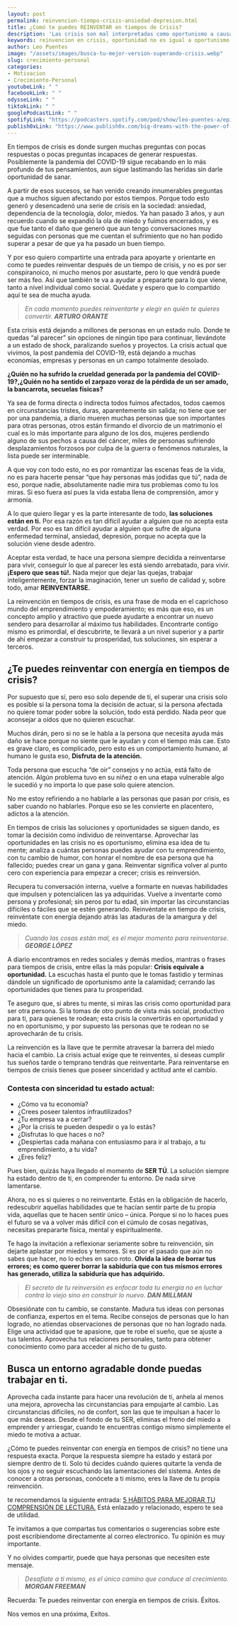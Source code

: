 ```yaml
---
layout: post
permalink: reinvencion-tiempo-crisis-ansiedad-depresion.html
title: ¿Comó te puedes REINVENTAR en tiempos de Crisis?
description: 'Las crisis son mal interpretadas como oportunismo a causa del Marketing del empoderamiento y crecimiento personal.'
keywords: reinvencion en crisis, oportunidad no es igual a oportunismo, superando crisis, superando la ansiedad, superando la depresion
author: Leo Puentes
image: "/assets/images/busca-tu-mejor-version-superando-crisis.webp"
slug: crecimiento-personal
categories:
- Motivacion
- Crecimiento-Personal
youtubeLink: " "
facebookLink: " "
odysseLink: " "
tiktokLink: " "
googlePodcastLink: " "
spotifyLink: "https://podcasters.spotify.com/pod/show/leo-puentes-a/episodes/Reinvntate--Descubre-cmo-brillar-en-tiempos-de-crisis-e2jla4o"
publish0xLink: "https://www.publish0x.com/big-dreams-with-the-power-of-your-mind/how-can-you-reinvent-yourself-in-times-of-crisis-xrxelgp"
---
```

En tiempos de crisis es donde surgen muchas preguntas con pocas respuestas o pocas preguntas incapaces de generar respuestas. Posiblemente la pandemia del COVID-19 sigue recabando en lo más profundo de tus pensamientos, aun sigue lastimando las heridas sin darle oportunidad de sanar.

A partir de esos sucesos, se han venido creando innumerables preguntas que a muchos siguen afectando por estos tiempos. Porque todo esto generó y desencadenó una serie de crisis en la sociedad: ansiedad, dependencia de la tecnología, dolor, miedos. Ya han pasado 3 años, y aun recuerdo cuando se expandió la ola de miedo y fuimos encerrados, y es que fue tanto el daño que generó que aun tengo conversaciones muy seguidas con personas que me cuentan el sufrimiento que no han podido superar a pesar de que ya ha pasado un buen tiempo.

Y por eso quiero compartirte una entrada para apoyarte y orientarte en como te puedes reinventar después de un tiempo de crisis, y no es por ser conspiranoico, ni mucho menos por asustarte, pero lo que vendrá puede ser más feo. Así que también te va a ayudar a prepararte para lo que viene, tanto a nivel individual como social. Quédate y espero que lo compartido aquí te sea de mucha ayuda.

> _En cada momento puedes reinventarte y elegir en quién te quieres convertir. **ARTURO ORANTE**_

Esta crisis está dejando a millones de personas en un estado nulo. Donde te quedas “al parecer” sin opciones de ningún tipo para continuar, llevándote a un estado de shock, paralizando sueños y proyectos. La crisis actual que vivimos, la post pandemia del COVID-19, está dejando a muchas economías, empresas y personas en un campo totalmente desolado.

**¿Quién no ha sufrido la crueldad generada por la pandemia del COVID-19?,¿Quién no ha sentido el zarpazo voraz de la pérdida de un ser amado, la bancarrota, secuelas físicas?**

Ya sea de forma directa o indirecta todos fuimos afectados, todos caemos en circunstancias tristes, duras, aparentemente sin salida; no tiene que ser por una pandemia, a diario mueren muchas personas que son importantes para otras personas, otros están firmando el divorcio de un matrimonio el cual es lo más importante para alguno de los dos, mujeres perdiendo alguno de sus pechos a causa del cáncer, miles de personas sufriendo desplazamientos forzosos por culpa de la guerra o fenómenos naturales, la lista puede ser interminable.

A que voy con todo esto, no es por romantizar las escenas feas de la vida, no es para hacerte pensar “que hay personas más jodidas que tú”, nada de eso, porque nadie, absolutamente nadie mira tus problemas como tu los miras. Si eso fuera así pues la vida estaba llena de comprensión, amor y armonía.

A lo que quiero llegar y es la parte interesante de todo, **las soluciones están en ti.** Por esa razón es tan difícil ayudar a alguien que no acepta esta verdad. Por eso es tan difícil ayudar a alguien que sufre de alguna enfermedad terminal, ansiedad, depresión, porque no acepta que la solución viene desde adentro.

Aceptar esta verdad, te hace una persona siempre decidida a reinventarse para vivir, conseguir lo que al parecer les está siendo arrebatado, para vivir. **¡Espero que seas tú!.** Nada mejor que dejar las quejas, trabajar inteligentemente, forzar la imaginación, tener un sueño de calidad y, sobre todo, amar **REINVENTARSE.**

La reinvención en tiempos de crisis, es una frase de moda en el caprichoso mundo del emprendimiento y empoderamiento; es más que eso, es un concepto amplio y atractivo que puede ayudarte a encontrar un nuevo sendero para desarrollar al máximo tus habilidades. Encontrarte contigo mismo es primordial, el descubrirte, te llevará a un nivel superior y a partir de ahí empezar a construir tu prosperidad, tus soluciones, sin esperar a terceros.

## ¿Te puedes reinventar con energía en tiempos de crisis?

Por supuesto que sí, pero eso solo depende de ti, el superar una crisis solo es posible si la persona toma la decisión de actuar, si la persona afectada no quiere tomar poder sobre la solución, todo está perdido. Nada peor que aconsejar a oídos que no quieren escuchar.

Muchos dirán, pero si no se le habla a la persona que necesita ayuda más daño se hace porque no siente que le ayudan y con el tiempo más cae. Esto es grave claro, es complicado, pero esto es un comportamiento humano, al humano le gusta eso, **Disfruta de la atención.**

Toda persona que escucha “de oir” consejos y no actúa, está falto de atención. Algún problema tuvo en su niñez o en una etapa vulnerable algo le sucedió y no importa lo que pase solo quiere atencion.

No me estoy refiriendo a no hablarle a las personas que pasan por crisis, es saber cuando no hablarles. Porque eso se les convierte en placentero, adictos a la atención.

En tiempos de crisis las soluciones y oportunidades se siguen dando, es tomar la decisión como individuo de reinventarse. Aprovechar las oportunidades en las crisis no es oportunismo, elimina esa idea de tu mente; analiza a cuántas personas puedes ayudar con tu emprendimiento, con tu cambio de humor, con honrar el nombre de esa persona que ha fallecido; puedes crear un gana y gana. Reinventar significa volver al punto cero con experiencia para empezar a crecer; crisis es reinversión.

Recupera tu conversación interna, vuelve a formarte en nuevas habilidades que impulsen y potencialicen las ya adquiridas. Vuelve a inventarte como persona y profesional; sin peros por tu edad, sin importar las circunstancias difíciles o fáciles que se estén generando. Reinvéntate en tiempo de crisis, reinvéntate con energía dejando atrás las ataduras de la amargura y del  miedo.

> _Cuando las cosas están mal, es el mejor momento para reinventarse. **GEORGE LÓPEZ**_

A diario encontramos en redes sociales y demás medios, mantras o frases para tiempos de crisis, entre ellas la más popular: **Crisis equivale a oportunidad.** La escuchas hasta el punto que le tomas fastidio y terminas dándole un significado de oportunismo ante la calamidad; cerrando las oportunidades que tienes para tu prosperidad.

Te aseguro que, si abres tu mente, si miras las crisis como oportunidad para ser otra persona. Si la tomas de otro punto de vista más social, productivo para ti, para quienes te rodean; esta crisis la convertirás en oportunidad y no en oportunismo, y por supuesto las personas que te rodean no se aprovecharán de tu crisis.

La reinvención es la llave que te permite atravesar la barrera del miedo hacia el cambio. La crisis actual exige que te reinventes, si deseas cumplir tus sueños tarde o temprano tendrás que reinventarte. Para reinventarse en tiempos de crisis tienes que poseer sinceridad y actitud ante el cambio.

### Contesta con sinceridad tu estado actual:

* ¿Cómo va tu economía?
* ¿Crees poseer talentos infrautilizados?
* ¿Tu empresa va a cerrar?
* ¿Por la crisis te pueden despedir o ya lo estás?
* ¿Disfrutas lo que haces o no?
* ¿Despiertas cada mañana con entusiasmo para ir al trabajo, a tu emprendimiento, a tu vida?
* ¿Eres feliz?

Pues bien, quizás haya llegado el momento de **SER TÚ**. La solución siempre ha estado dentro de ti, en comprender tu entorno. De nada sirve lamentarse.

Ahora, no es si quieres o no reinventarte. Estás en la obligación de hacerlo, redescubrir aquellas habilidades que te hacían sentir parte de tu propia vida, aquellas que te hacen sentir único – única. Porque si no lo haces pues el futuro se va a volver más difícil con el cúmulo de cosas negativas, necesitas prepararte física, mental y espiritualmente.

Te hago la invitación a reflexionar seriamente sobre tu reinvención, sin dejarte aplastar por miedos y temores. Si es por el pasado que aún no sabes que hacer, no lo eches en saco roto. **Olvida la idea de borrar tus errores; es como querer borrar la sabiduría que con tus mismos errores has generado, utiliza la sabiduría que has adquirido.**

> _El secreto de tu reinversión es enfocar toda tu energía no en luchar contra lo viejo sino en construir lo nuevo. **DAN MILLMAN**_

Obsesiónate con tu cambio, se constante. Madura tus ideas con personas de confianza, expertos en el tema. Recibe consejos de personas que lo han logrado, no atiendas observaciones de personas que no han logrado nada. Elige una actividad que te apasione, que te robe el sueño, que se ajuste a tus talentos. Aprovecha tus relaciones personales, tanto para obtener conocimiento como para acceder al nicho de tu gusto.

## Busca un entorno agradable donde puedas trabajar en ti.

Aprovecha cada instante para hacer una revolución de ti, anhela al menos una mejora, aprovecha las circunstancias para empujarte al cambio. Las circunstancias difíciles, no de confort, son las que te impulsan a hacer lo que más deseas. Desde el fondo de tu SER, eliminas el freno del miedo a emprender y arriesgar, cuando te encuentras contigo mismo simplemente el miedo te motiva a actuar.

¿Cómo te puedes reinventar con energía en tiempos de crisis? no tiene una respuesta exacta. Porque la respuesta siempre ha estado y estará por siempre dentro de ti. Solo tú decides cuándo quieres quitarte la venda de los ojos y no seguir escuchando las lamentaciones del sistema. Antes de conocer a otras personas, conócete a ti mismo, eres la llave de tu propia reinvención.

te recomendamos la siguiente entrada: [5 HÁBITOS PARA MEJORAR TU COMPRENSIÓN DE LECTURA.](/crecimiento-personal/5-habitos-exito.html "5 HÁBITOS PARA MEJORAR TU DISCIPLINA Y CONSTANCIA - ALCANZAR OBJETIVOS") Está enlazado y relacionado, espero te sea de utilidad.

Te invitamos a que compartas tus comentarios o sugerencias sobre este post escribiendome directamente al correo electronico. Tu opinión es muy importante.

Y no olvides compartir, puede que haya personas que necesiten este mensaje.

> _Desafíate a ti mismo, es el único camino que conduce al crecimiento. **MORGAN FREEMAN**_

Recuerda: Te puedes reinventar con energía en tiempos de crisis. Éxitos.

Nos vemos en una próxima, Exitos.